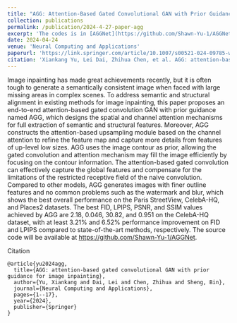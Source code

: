 ```yaml
---
title: "AGG: Attention-Based Gated Convolutional GAN with Prior Guidance for Image Inpainting"
collection: publications
permalink: /publication/2024-4-27-paper-agg
excerpt: 'The codes is in [AGGNet](https://github.com/Shawn-Yu-1/AGGNet).'
date: 2024-04-24
venue: 'Neural Computing and Applications'
paperurl: 'https://link.springer.com/article/10.1007/s00521-024-09785-w'
citation: 'Xiankang Yu, Lei Dai, Zhihua Chen, et al. AGG: attention-based gated convolutional GAN with prior guidance for image inpainting[J]. Neural Computing and Applications, 2024: 1-17.'
---
```

Image inpainting has made great achievements recently, but it is often tough to generate a semantically consistent image when faced with large missing areas in complex scenes. To address semantic and structural alignment in existing methods for image inpainting, this paper proposes an end-to-end attention-based gated convolution GAN with prior guidance named AGG, which designs the spatial and channel attention mechanisms for full extraction of semantic and structural features. Moreover, AGG constructs the attention-based upsampling module based on the channel attention to refine the feature map and capture more details from features of up-level low sizes. AGG uses the image contour as prior, allowing the gated convolution and attention mechanism may fill the image efficiently by focusing on the contour information. The attention-based gated convolution can effectively capture the global features and compensate for the limitations of the restricted receptive field of the naive convolution. Compared to other models, AGG generates images with finer outline features and no common problems such as the watermark and blur, which shows the best overall performance on the Paris StreetView, CelebA-HQ, and Places2 datasets. The best FID, LPIPS, PSNR, and SSIM values achieved by AGG are 2.18, 0.046, 30.82, and 0.951 on the CelebA-HQ dataset, with at least 3.21% and 6.52% performance improvement on FID and LPIPS compared to state-of-the-art methods, respectively. The source code will be available at <https://github.com/Shawn-Yu-1/AGGNet>.

<!--[Download paper here](http://academicpages.github.io/files/paper3.pdf)-->

Citation

```
@article{yu2024agg,
  title={AGG: attention-based gated convolutional GAN with prior guidance for image inpainting},
  author={Yu, Xiankang and Dai, Lei and Chen, Zhihua and Sheng, Bin},
  journal={Neural Computing and Applications},
  pages={1--17},
  year={2024},
  publisher={Springer}
}
```